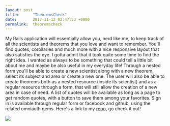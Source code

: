 ```yaml
---
layout: post
title:      "TheoremsCheck"
date:       2017-11-12 02:47:53 +0000
permalink:  theoremscheck
---
```



My Rails application will essentially allow you, nerd like me, to keep track of all the scientists and theorems that you love and want to remember. You'll find quotes, corollaries and much more with a nice responsive layout that also satisfies the eye.
I gotta admit that it took quite some time to find the right idea. I wanted as always to be something that could tell a little bit about me and maybe be also useful in my everyday life!
Through a nested form you'll be able to create a new scientist along with a new theorem, select its subject and area or create a new one.
The user will also be able to create theorems both as a nested resource (inside its scientist) and as a regular resource through a form, that will still allow the creation of a new area in case of need.
A list of quotes will be available as long as a page to get random quotes, with a button to save them among your favorites.
Sign in is available through regular form or facebook and github, using the related omniauth gems.
Here's a link to my [repo](https://github.com/gnappo1/TheoremsCheck), go check it out! 


![](https://scontent-lax3-2.xx.fbcdn.net/v/t1.0-9/23435067_10214789955691387_1378073616386716524_n.jpg?oh=2021bf7233629c2e1ad534b8e58e4802&oe=5A68571F)



